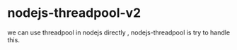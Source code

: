 # nodejs-threadpool-v2
we can use threadpool in nodejs directly , nodejs-threadpool is try to handle this. 
